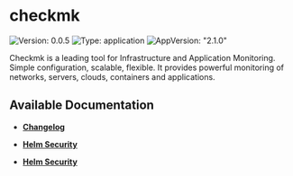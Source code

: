 # checkmk

![Version: 0.0.5](https://img.shields.io/badge/Version-0.0.5-informational?style=flat-square) ![Type: application](https://img.shields.io/badge/Type-application-informational?style=flat-square) ![AppVersion: "2.1.0"](https://img.shields.io/badge/AppVersion-"2.1.0"-informational?style=flat-square)

Checkmk is a leading tool for Infrastructure and Application Monitoring. Simple configuration, scalable, flexible. It provides powerful monitoring of networks, servers, clouds, containers and applications.

## Available Documentation

- [**Changelog**](CHANGELOG)

- [**Helm Security**](container-security)

- [**Helm Security**](helm-security)

